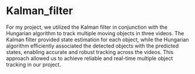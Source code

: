 # Kalman_filter

For my project, we utilized the Kalman filter in conjunction with the Hungarian algorithm to track multiple moving objects in three videos. The Kalman filter provided state estimation for each object, while the Hungarian algorithm efficiently associated the detected objects with the predicted states, enabling accurate and robust tracking across the videos. This approach allowed us to achieve reliable and real-time multiple object tracking in our project.




